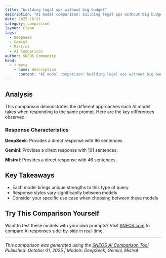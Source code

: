 ```yaml
---
title: "building legal ops without big budget"
description: "AI model comparison: building legal ops without big budget..."
date: 2025-10-01
category: comparison
layout: Clean
tags:
  - DeepSeek
  - Gemini
  - Mistral
  - AI Comparison
author: SNEOS Community
head:
  - - meta
    - name: description
      content: "AI model comparison: building legal ops without big budget..."
---
```


<ChatComparison
  title="building legal ops without big budget"
  prompt="building legal ops without big budget"
  :responses='{"DeepSeek": "Of course. Building a powerful and effective Legal Operations function without a big budget is not only possible, it\u0027s a common reality for many in-house legal teams. The key is to be strategic, resourceful, and focus on high-impact, low-cost initiatives.\n\nHere is a practical, phased guide to building Legal Ops on a shoestring budget.\n\n### The Core Mindset: \u0022Scrappy, Not Sorry\u0022\nBefore diving in, adopt this mindset:\n* **Leverage over Lift:** Use what you already have. Don\u0027t build from scratch if you can adapt an existing tool or process.\n* **Automate the Annoying:** Focus on eliminating repetitive, low-value tasks that drain your team\u0027s time and morale.\n* **Data is Your Dollar:** Even simple data tracking can provide the justification for future budget requests.\n* **Start Small, Scale Smart:** Pick one or two key areas. Prove value, then expand.\n\n---\n\n### Phase 1: Foundation \u0026 Quick Wins (Cost: $0 - Minimal)\n\nThis phase is about establishing credibility and demonstrating immediate value with little to no investment.\n\n**1. Become the Central Source of Truth.**\n* **Action:** Create a single, organized repository for all legal documents.\n* **How (Low-Cost):**\n * **Leverage Your Existing SharePoint/Google Drive:** Don\u0027t buy a new system. Dedicate a well-structured folder hierarchy in your company\u0027s existing cloud storage. Use clear naming conventions (e.g., \u0060VendorName_AgreementType_YYYYMMDD\u0060).\n * **Create a \u0022Legal Hub\u0022:** Use an existing intranet page (e.g., on Confluence, Notion, or even a shared doc) as the front door to the legal team. Post common request forms, approved templates, and links to the document repository.\n\n**2. Streamline Intake \u0026 Triage.**\n* **The Problem:** Legal requests come in via chaotic emails, Slack messages, and hallway conversations. Things get lost.\n* **How (Low-Cost):**\n * **Create a Single Point of Entry:** Set up a dedicated email alias (e.g., \u0060legal@yourcompany.com\u0060). This alone brings order.\n * **Use a Free/Existing Form Tool:** Create a simple intake form using **Google Forms, Microsoft Forms, or Jotform**. Link it from your Legal Hub. The form should capture: Requester Name, Department, Business Goal, Urgency, and Key Details. This forces clarity and provides tracking data.\n\n**3. Create a \u0022Self-Service\u0022 Knowledge Base.**\n* **Action:** Stop answering the same questions repeatedly.\n* **How (Low-Cost):**\n * **Document FAQs:** What are the 10 most common questions the legal team gets? (e.g., \u0022What\u0027s our signature policy?\u0022, \u0022Can I use this NDA?\u0022, \u0022How do I get a certificate of insurance?\u0022)\n * **Build a Playbook:** Create simple, one-page guides for frequent requests. For example, a \u0022Sales Contracting Playbook\u0022 that outlines approved fallback positions, who to contact for which issue, and a link to the latest template.\n * **Host it on Your Legal Hub.**\n\n**4. Implement Basic Metrics.**\n* **Action:** Start measuring to tell your story.\n* **How (Low-Cost):**\n * Use your intake form responses to create a simple dashboard in **Google Sheets or Excel**. Track:\n * Volume of requests by type (e.g., Sales, HR, Marketing).\n * Average turnaround time.\n * Who the top requesters are.\n * This data is invaluable for justifying headcount or tooling later.\n\n---\n\n### Phase 2: Building Efficiency \u0026 Process (Cost: Low - Moderate)\n\nOnce you have the basics in place, use low-cost tools to automate and scale.\n\n**1. Contract Lifecycle Management (CLM) on a Budget.**\nYou don\u0027t need a $50k/year CLM to start.\n* **How (Low-Cost):**\n * **Supercharge Your Templates:** Use the **\u0022Advanced Track Changes\u0022 and \u0022Compare Documents\u0022** features in Word. Create templates with heavy commenting that explains *why* certain clauses are there and what the negotiable fallbacks are.\n * **Leverage E-Signature Tools:** If you already have **DocuSign or Adobe Sign**, use their built-in features for simple approval workflows and template libraries.\n * **Low-Cost CLM Tools:** Explore newer, more affordable CLMs like **PandaDoc** (scales from sales proposals to contracts) or **LinkSquares** (if your primary need is post-signature analytics). They are often more budget-friendly than the enterprise giants.\n\n**2. Automate with No-Code/Low-Code Tools.**\n* **Action:** Connect your apps to automate workflows.\n* **How (Low-Cost):**\n * **Zapier / Make (Integromat):** When a new legal request form is submitted, automatically create a task in a **free Trello or Asana board** and send a confirmation email to the requester.\n * **Microsoft Power Automate / Google Apps Script:** If you\u0027re in the Microsoft or Google ecosystem, these are powerful and often free with your existing license. Automate things like saving signed contracts from email to the correct SharePoint/Drive folder.\n\n**3. Formalize Vendor Management.**\n* **Action:** Get control over spending and risk.\n* **How (Low-Cost):**\n * **Create a Vendor Assessment Questionnaire:** A simple checklist for business teams to complete before engaging a new vendor. It should cover data security, insurance, and data processing terms.\n * **Centralize Contract Tracking:** Use an **Airtable base** or a **smartly designed Google Sheet** to track key dates (renewals, terminations), payment terms, and owners.\n\n---\n\n### Phase 3: Scaling \u0026 Demonstrating Value (Justifying Future Budget)\n\nWith processes in place and data in hand, you can now make a compelling case for investment.\n\n**1. Build a Business Case.**\nUse the metrics you\u0027ve been collecting.\n* **Show Time Savings:** \u0022By implementing self-service templates, we\u0027ve reduced legal review time for standard NDAs by 70%, freeing up 10 hours per week for higher-value work.\u0022\n* **Show Risk Reduction:** \u0022Our vendor questionnaire has identified 3 high-risk vendors in the last quarter, allowing us to mitigate issues before they became problems.\u0022\n* **Show Cost Avoidance:** \u0022By centralizing our contract repository, we avoided $X in outside counsel fees for a recent litigation hold that was completed in hours, not days.\u0022\n\n**2. Prioritize Your \u0022Wish List.\u0022**\nWhen you\u0027re ready to ask for a budget, be strategic. Don\u0027t ask for everything at once.\n* **Top Tier (Process \u0026 Efficiency):** A dedicated CLM or workflow automation tool.\n* **Second Tier (Knowledge \u0026 Collaboration):** A more robust knowledge management platform.\n* **Third Tier (Spend \u0026 Analytics):** An e-billing and matter management system for outside counsel spend.\n\n### Sample \u0022No-Budget\u0022 Tech Stack\n\n| Function | \u0022No-Budget\u0022 Solution | \u0022Low-Budget\u0022 Upgrade |\n| :--- | :--- | :--- |\n| **Document Repository** | SharePoint / Google Drive | (Stay here until you outgrow it) |\n| **Intake \u0026 Requests** | Google Forms -\u003E Trello/Asana | **Smartsheet**, **Jira Service Management** |\n| **Knowledge Base** | Confluence / Notion / Shared Doc | **Guru**, **Bloomfire** |\n| **Contract Management** | Word Templates \u002B DocuSign | **PandaDoc**, **Contractbook** |\n| **Workflow Automation** | Power Automate / Zapier (Free Tier) | Paid tiers for more complex workflows |\n| **Metrics \u0026 Reporting** | Google Sheets / Excel \u002B Pivot Tables | **Power BI** / **Google Data Studio** |\n\n**Final Word:** The most important investment you can make is **time and focus**. Designate someone (even part-time) to own these initiatives. By starting small, being resourceful, and consistently demonstrating value, you will build a Legal Ops function that is indispensable, regardless of its budget.", "Gemini": "Building a Legal Ops function without a big budget requires a strategic approach that prioritizes efficiency, automation, and collaboration. Here\u0027s a breakdown of how to do it:\n\n**I. Focus on Foundational Elements and Quick Wins:**\n\n* **A. Needs Assessment \u0026 Prioritization:**\n * **1. Identify Pain Points:** Talk to your legal team, internal clients (sales, marketing, product, etc.), and finance. What are their biggest frustrations? Where are they spending the most time on non-legal tasks? What are the biggest risks?\n * **2. Prioritize Based on Impact \u0026 Feasibility:** Rank pain points based on how much time/money/risk they represent, and how easy they are to address with limited resources. Focus on the low-hanging fruit.\n * **3. Define Key Metrics (KPIs):** How will you measure success? Examples: Reduced contract turnaround time, decreased legal spend, improved contract compliance, fewer litigation matters.\n\n* **B. Legal Knowledge Management:**\n * **1. Centralize Document Storage:** Get off shared drives and email chains. Implement a cloud-based solution (Google Drive, Dropbox, Box, OneDrive) or consider a more specialized legal document management system (even a basic one). Ensure it has version control and robust search capabilities. **Cost:** Relatively low cost, often included in existing business subscriptions.\n * **2. Standardize Document Naming Conventions:** Enforce a consistent naming system for contracts, briefs, and other legal documents to make them easier to find.\n * **3. Build a Playbook/Knowledge Base:** Create a centralized repository of standard templates, FAQs, checklists, and training materials. This empowers self-service and reduces repetitive inquiries.\n * **Tools:** Google Docs, Notion, Confluence, a dedicated Wiki\n\n* **C. Basic Technology Implementation:**\n * **1. Contract Management System (CMS) Lite:** Start with a simple, affordable solution to track contracts, key dates, and obligations. **Cost:** Consider free trials or very basic subscription levels of more robust systems. Look at options like:\n * **Free/Freemium Options:** Many CMS vendors offer free plans with limited features (e.g., limited users, limited storage). Explore these to get a feel for what you need.\n * **Airtable/Google Sheets:** While not a dedicated CMS, you can create a surprisingly effective contract tracker using these tools.\n * **2. E-Signature Solution:** Eliminate printing, scanning, and wet signatures with a low-cost e-signature platform. **Cost:** DocuSign, Adobe Sign, HelloSign all have affordable plans.\n * **3. Matter Management (if applicable):** If you handle a lot of litigation or other legal matters, consider a basic matter management system to track deadlines, tasks, and documents. **Cost:** Look for cloud-based solutions with flexible pricing.\n\n**II. Leveraging Free \u0026 Low-Cost Resources:**\n\n* **A. Open-Source Software:** Explore open-source alternatives to expensive legal software. This requires technical expertise to implement and maintain.\n* **B. Free/Low-Cost Training:**\n * **Online Courses:** Utilize platforms like Coursera, Udemy, LinkedIn Learning, and EdX to upskill your team on Legal Ops fundamentals, project management, and technology.\n * **Webinars \u0026 Conferences:** Attend free or low-cost webinars and conferences to learn from industry experts and network.\n * **Pro Bono Services:** Some law firms or legal tech companies offer pro bono consulting services to help organizations implement Legal Ops best practices.\n* **C. Legal Clinics/University Partnerships:** Consider partnering with local law schools or legal clinics for assistance with legal research, document review, and other tasks.\n\n**III. Streamlining Processes \u0026 Workflows:**\n\n* **A. Process Mapping:** Visually map out your key legal processes (e.g., contract review, litigation hold) to identify bottlenecks and areas for improvement.\n* **B. Standardization:** Create standard templates, checklists, and procedures for common legal tasks. This reduces errors and improves efficiency.\n* **C. Workflow Automation:**\n * **No-Code/Low-Code Tools:** Use tools like Zapier, Microsoft Power Automate, or IFTTT to automate repetitive tasks and integrate different systems. Examples: automatically saving signed contracts to a specific folder, sending reminders for upcoming deadlines.\n * **Document Assembly:** Use document assembly software to automatically generate contracts, pleadings, and other legal documents based on user input. This saves time and reduces the risk of errors. **Cost:** Consider smaller providers or even using the mail merge functionality in Microsoft Word or Google Docs for basic document assembly.\n* **D. Self-Service Enablement:** Empower internal clients to handle routine legal matters themselves by providing them with self-service tools and resources.\n\n**IV. Collaboration \u0026 Communication:**\n\n* **A. Cross-Functional Collaboration:** Work closely with other departments (IT, Finance, Procurement) to leverage their expertise and resources.\n* **B. Regular Communication:** Communicate regularly with your legal team and internal clients about Legal Ops initiatives and progress.\n* **C. Gather Feedback:** Solicit feedback from your stakeholders to identify areas for improvement.\n\n**V. Building a Case for Future Investment:**\n\n* **A. Track Your Progress:** Meticulously track your KPIs and the impact of your Legal Ops initiatives.\n* **B. Document Your Successes:** Highlight the successes of your Legal Ops program in presentations, reports, and other communications.\n* **C. Demonstrate ROI:** Show how your Legal Ops program is saving the company time and money, reducing risk, and improving efficiency. This will help you build a case for future investment in Legal Ops technology and resources.\n\n**Key Considerations:**\n\n* **Legal Tech is Not a Silver Bullet:** Technology alone won\u0027t solve your problems. Focus on process improvement and people first.\n* **Start Small and Iterate:** Don\u0027t try to implement everything at once. Start with a few small projects and gradually expand your Legal Ops program as you gain experience and resources.\n* **Focus on User Adoption:** Even the best technology won\u0027t be effective if your team doesn\u0027t use it. Provide adequate training and support to ensure user adoption.\n* **Build Relationships:** Network with other Legal Ops professionals to learn from their experiences and share best practices.\n\n**Example Scenario: Streamlining Contract Review**\n\n1. **Pain Point:** Contract review takes too long, delaying deals.\n2. **Low-Budget Solution:**\n * **Standardize:** Create standard contract templates and negotiation playbooks for common contract types.\n * **Self-Service:** Empower the sales team to draft initial contracts using the templates.\n * **CMS Lite:** Use a basic contract management system (Google Sheets or a free CMS plan) to track contract status and deadlines.\n * **Workflow Automation:** Use Zapier to automatically notify the legal team when a contract is ready for review.\n3. **Metrics:** Track contract turnaround time and the number of contracts reviewed per month.\n\nBy focusing on foundational elements, leveraging free resources, and streamlining processes, you can build a valuable Legal Ops function even with a limited budget. Remember to prioritize, track your progress, and communicate effectively. Good luck!\n", "Mistral": "Building a Legal Operations (Legal Ops) function without a big budget can be challenging, but it\u0027s not impossible. Here are some steps you can take to build an effective Legal Ops function on a limited budget:\n\n### 1. **Assess Current State**\n - **Inventory Existing Tools and Processes:** Start by understanding what tools and processes are already in place. This will help you identify gaps and areas for improvement.\n - **Stakeholder Interviews:** Talk to key stakeholders within the legal department and other departments to understand their pain points and needs.\n\n### 2. **Prioritize Initiatives**\n - **Focus on High-Impact Areas:** Identify the areas where Legal Ops can have the most significant impact. This could be in contract management, e-discovery, compliance, or other critical functions.\n - **Quick Wins:** Look for quick wins that can demonstrate the value of Legal Ops and build momentum.\n\n### 3. **Leverage Free and Low-Cost Tools**\n - **Open-Source Software:** Utilize open-source software for document management, project management, and other needs.\n - **Free Trials:** Take advantage of free trials offered by various legal tech vendors to evaluate tools before making a purchase.\n - **Cloud-Based Solutions:** Use cloud-based solutions that offer scalable pricing models, allowing you to start small and scale as needed.\n\n### 4. **Process Improvement**\n - **Standardize Processes:** Develop standard operating procedures (SOPs) for common tasks to improve efficiency and consistency.\n - **Automate Where Possible:** Use free or low-cost automation tools to streamline repetitive tasks. For example, tools like Zapier can automate workflows between different applications.\n\n### 5. **Training and Development**\n - **Internal Training:** Develop internal training programs to upskill existing staff. This can be done through webinars, online courses, and internal workshops.\n - **Cross-Functional Teams:** Encourage collaboration between legal and other departments to share knowledge and best practices.\n\n### 6. **Data and Analytics**\n - **Basic Reporting:** Use basic reporting tools like Excel or Google Sheets to track key metrics and performance indicators.\n - **Data Collection:** Start collecting data on key processes to identify bottlenecks and areas for improvement.\n\n### 7. **Vendor Management**\n - **Negotiate Contracts:** Negotiate better terms and pricing with vendors. Look for long-term contracts or bulk discounts.\n - **Evaluate ROI:** Continuously evaluate the return on investment (ROI) of any tools or services you are using to ensure they are providing value.\n\n### 8. **Community and Networking**\n - **Join Legal Ops Communities:** Participate in legal ops communities and forums to learn from others and share best practices.\n - **Attend Free Webinars and Conferences:** Take advantage of free educational resources and networking opportunities.\n\n### 9. **Incremental Improvements**\n - **Phased Implementation:** Implement changes in phases rather than all at once. This allows you to manage costs and risks more effectively.\n - **Continuous Improvement:** Foster a culture of continuous improvement, where processes and tools are regularly reviewed and optimized.\n\n### 10. **Leverage Existing Resources**\n - **Internal Talent:** Utilize existing talent within the organization who may have relevant skills or experience.\n - **Cross-Departmental Collaboration:** Collaborate with other departments like IT, HR, and Finance to leverage their resources and expertise.\n\n### 11. **Documentation and Knowledge Sharing**\n - **Create a Knowledge Base:** Develop a centralized knowledge base where all processes, tools, and best practices are documented.\n - **Regular Updates:** Ensure that documentation is regularly updated to reflect current practices and tools.\n\n### 12. **Measure Success**\n - **Define KPIs:** Define key performance indicators (KPIs) to measure the success of your Legal Ops initiatives.\n - **Regular Reviews:** Conduct regular reviews to assess progress and make necessary adjustments.\n\nBy focusing on these strategies, you can build a robust Legal Ops function even with a limited budget. The key is to start small, prioritize high-impact areas, and continuously improve based on data and feedback."}' 
  published-date="21:44"
/>

## Analysis

This comparison demonstrates the different approaches each AI model takes when responding to the same prompt. Here are the key differences observed:

### Response Characteristics

**DeepSeek**: Provides a direct response with 96 sentences. 

**Gemini**: Provides a direct response with 101 sentences. 

**Mistral**: Provides a direct response with 46 sentences. 

## Key Takeaways

- Each model brings unique strengths to this type of query
- Response styles vary significantly between models
- Consider your specific use case when choosing between these models

## Try This Comparison Yourself

Want to test these models with your own prompts? Visit [SNEOS.com](https://sneos.com) to compare AI responses side-by-side in real-time.

---

*This comparison was generated using the [SNEOS AI Comparison Tool](https://sneos.com)*
*Published: October 01, 2025 | Models: DeepSeek, Gemini, Mistral*

